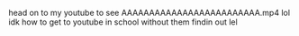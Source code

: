 head on to my  youtube to see AAAAAAAAAAAAAAAAAAAAAAAAA.mp4 lol
idk how to get to youtube in school without them findin out lel
